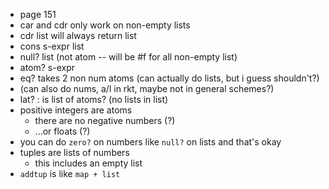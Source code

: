 * page 151
* car and cdr only work on non-empty lists
* cdr list will always return list
* cons s-expr list
* null? list (not atom -- will be #f for all non-empty list)
* atom? s-expr
* eq? takes 2 non num atoms (can actually do lists, but i guess shouldn't?)
* (can also do nums, a/l in rkt, maybe not in general schemes?)
* lat? : is list of atoms? (no lists in list)
* positive integers are atoms
  * there are no negative numbers (?)
  * ...or floats (?)
* you can do `zero?` on numbers like `null?` on lists and that's okay
* tuples are lists of numbers
  * this includes an empty list
* `addtup` is like `map + list`
